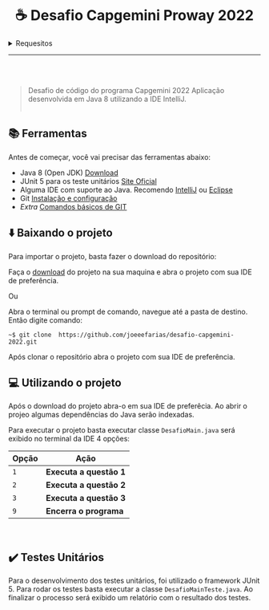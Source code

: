 <h1 align="center"> ☕ Desafio Capgemini Proway 2022</h1>

<section>
  <details>
  <summary>Requesitos</summary>
    <p>
    
# Questão 01

Escreva um algoritmo que mostre na tela uma escada de tamanho n utilizando o caractere * e espaços. A base e altura da escada devem ser iguais ao valor de n. A última linha não deve conter nenhum espaço.
Exemplo:

Entrada:
n = 6

Saída:
```
     *
    **
   ***
  ****
 *****
******
```

# Questão 02

Débora se inscreveu em uma rede social para se manter em contato com seus amigos. A página de cadastro exigia o preenchimento dos campos de nome e senha, porém a senha precisa ser forte. O site considera uma senha forte quando ela satisfaz os seguintes critérios:

    • Possui no mínimo 6 caracteres.
    • Contém no mínimo 1 dígito.
    • Contém no mínimo 1 letra em minúsculo.
    • Contém no mínimo 1 letra em maiúsculo.
    • Contém no mínimo 1 caractere especial. Os caracteres especiais são: !@#$%^&*()-+

Débora digitou uma string aleatória no campo de senha, porém ela não tem certeza se é uma senha forte. Para ajudar Débora, construa um algoritmo que informe qual é o número mínimo de caracteres que devem ser adicionados para uma string qualquer ser considerada segura.

Exemplo:
Entrada:
Ya3

Saída:
3

Explicação:
Ela pode tornar a senha segura adicionando 3 caracteres, por exemplo, &ab, transformando a senha em Ya3&ab. 2 caracteres não são suficientes visto que a senha precisa ter um tamanho mínimo de 6 caracteres.
# Questão 03
Duas palavras podem ser consideradas anagramas de si mesmas se as letras de uma palavra podem ser realocadas para formar a outra palavra. Dada uma string qualquer, desenvolva um algoritmo que encontre o número de pares de substrings que são anagramas.
Exemplo:
Exemplo 1)
Entrada:
ovo

Saída:
2
Explicação:
A lista de todos os anagramas pares são: [o, o], [ov, vo] que estão nas posições [[0], [2]], [[0, 1], [1, 2]] respectivamente. 


Exemplo 2)
Entrada:
ifailuhkqq

Saída:
3

Explicação:
A lista de todos os anagramas pares são: [i, i], [q, q] e [ifa, fai] que estão nas posições [[0], [3]], [[8],  [9]] e [[0, 1, 2], [1, 2, 3]].

# O que será avaliado
    • Documentação
    • Estrutura do código
    • Atendimento aos requisitos
    • Testes unitários

  </p>
  </details>
  <hr/>
  <br></br> 

>Desafio de código do programa Capgemini 2022
Aplicação desenvolvida em Java 8 utilizando a IDE IntelliJ.
<br></br>


<h2>📚 Ferramentas</h2>

<p stle="align:left">Antes de começar, você vai precisar das ferramentas abaixo:

* Java 8 (Open JDK) [Download](https://www.openlogic.com/openjdk-downloads)
* JUnit 5 para os teste unitários [Site Oficial](https://junit.org/junit5/docs/current/user-guide/)
* Alguma IDE com suporte ao Java. Recomendo [IntelliJ](https://www.jetbrains.com/pt-br/idea/download/#section=windows) ou [Eclipse](https://www.eclipse.org/downloads/)
* Git [Instalação e configuração](https://www.hostinger.com.br/tutoriais/tutorial-do-git-basics-introducao)
* *Extra* [Comandos básicos de GIT](https://www.digitalhouse.com/br/blog/principais-comandos-git)
</p>


<h2>⬇️ Baixando o projeto</h2>

<p>Para importar o projeto, basta fazer o download do repositório:

Faça o [download](---) do projeto na sua maquina e abra o projeto com sua IDE de preferência.

Ou

Abra o terminal ou prompt de comando, navegue até a pasta de destino.
Então digite comando:
```
~$ git clone  https://github.com/joeeefarias/desafio-capgemini-2022.git
```
Após clonar o repositório abra o projeto com sua IDE de preferência.
</p>
<h2>💻 Utilizando o projeto</h2>

<p>Após o download do projeto abra-o em sua IDE de preferêcia.
Ao abrir o projeo algumas dependências do Java serão indexadas.

Para executar o projeto basta executar classe ``` DesafioMain.java ``` será exibido no terminal da IDE 4 opções:

|Opção | Ação |
| ----- | ----- |
| `1` | **Executa a questão 1** |  
| `2` | **Executa a questão 2** |
| `3` | **Executa a questão 3**|
| `9` | **Encerra o programa** |
</p>

</br>

<h2> ✔️ Testes Unitários</h2>

<p>

Para o desenvolvimento dos testes unitários, foi utilizado o framework JUnit 5.
Para rodar os testes basta executar a classe ```DesafioMainTeste.java```.
Ao finalizar o processo será exibido um relatório com o resultado dos testes.

</p>
